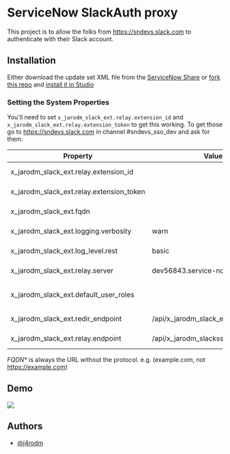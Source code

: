 
# ServiceNow SlackAuth proxy

This project is to allow the folks from 
https://sndevs.slack.com to authenticate 
with their Slack account.


## Installation 

Either download the update set XML file from the [ServiceNow Share](https://developer.servicenow.com/connect.do#!/share/contents/1627055_slack_sso_extension?v=1&t=PRODUCT_DETAILS)
or [fork this repo](https://github.com/j4rodm/sn-slackauth-ext) and [install it in Studio](https://docs.servicenow.com/bundle/quebec-application-development/page/build/applications/task/t_ImportAppFromSourceControl.html)

### Setting the System Properties

You'll need to set `x_jarodm_slack_ext.relay.extension_id` and `x_jarodm_slack_ext.relay.extension_token`
to get this working.  To get those go to https://sndevs.slack.com in channel #sndevs_sso_dev and ask for them.


| Property | Value | Notes |
| --- | --- | --- |
| x_jarodm_slack_ext.relay.extension_id    |                                      | Ask for in #slack_sso_extension         |
| x_jarodm_slack_ext.relay.extension_token |                                      | Ask for in #slack_sso_extension         |
| x_jarodm_slack_ext.fqdn                  |                                      | If using custom domain, give FQDN*.     |
| x_jarodm_slack_ext.logging.verbosity     | warn                                 | Log level for local logging	            |
| x_jarodm_slack_ext.log_level.rest	       | basic                                | Log level for outbound API calls.       |	
| x_jarodm_slack_ext.relay.server          | dev56843.service-now.com             | FQDN* of Relay Instance.                |
| x_jarodm_slack_ext.default_user_roles    |                                      | Sysid(s) of roles assigned to new users |	
| x_jarodm_slack_ext.redir_endpoint        | /api/x_jarodm_slack_ext/auth/process | API Endpoint to process auth            |	
| x_jarodm_slack_ext.relay.endpoint        | /api/x_jarodm_slacksso/relay         | API Endpoint of Relay Instance          |

*FQDN** is always the URL without the protocol.  e.g. (example.com, not https://example.com)
## Demo

![](/sso-slack.gif)
  
## Authors

- [@j4rodm](https://www.github.com/j4rodm)

